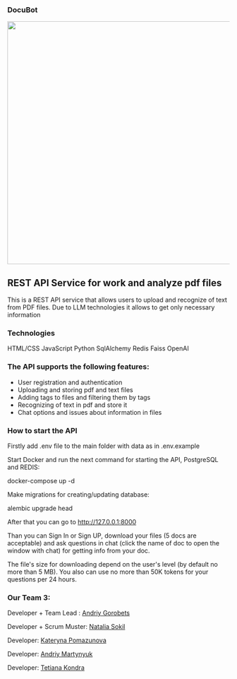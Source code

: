 ### DocuBot

<img src="docubot.jpg" align="center" style="width: 550px"  />

## REST API Service for work and analyze pdf files

This is a REST API service that allows users to upload and recognize of text from PDF files. Due to LLM technologies it allows to get only necessary information 

### Technologies

HTML/CSS
JavaScript 
Python
SqlAlchemy 
Redis
Faiss
OpenAI



### The API supports the following features:

- User registration and authentication
- Uploading and storing pdf and text files
- Adding  tags  to files and filtering them by tags
- Recognizing of text in pdf and store it 
- Chat options and issues about information in files


### How to start the API
Firstly add .env file to the main folder with data as in .env.example

Start Docker and run the next command for starting the API, PostgreSQL and REDIS:

docker-compose up -d

Make migrations for creating/updating database:

alembic upgrade head

After that you can go to http://127.0.0.1:8000

Than you can Sign In or Sign UP, download your files (5 docs are acceptable) and ask questions in chat (click the name of doc to open the window with chat) for getting info from your doc.

The file's size for downloading depend on the user's level (by default no more than 5 MB). You also can use no more than 50K tokens for your questions per 24 hours.


### Our Team 3:

Developer + Team Lead : [Andriy Gorobets](https://github.com/gorandalex)

Developer + Scrum Muster: [Natalia Sokil](https://github.com/Natalkina)

Developer: [Kateryna Pomazunova](https://github.com/KatePomazunova)

Developer:  [Andriy Martynyuk](https://github.com/MartynyukAndriy)

Developer: [Tetiana Kondra](https://github.com/tetianakondra/)

